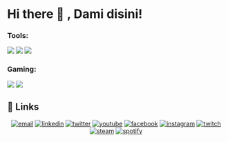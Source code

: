 
<!--
How to make this gif ?

I made my with https://codesandbox.io/s/github-profile-2ijk7
Then i recorded my screen to gif on Mac with Quicktime  and save result to [assets/github.mov](assets/github.mov)
This [gist](https://gist.github.com/tskaggs/6394639) help me to create a dedicated command that convert MOV to GIF.
Type this command `make generate-gif` to generate [assets/github.gif](assets/github.gif)
-->
# Hi there 👋 , Dami disini! 

### Tools:
<p>
    <img src="https://img.shields.io/badge/Code-Swift-blue?&logo=swift" />
    <img src="https://img.shields.io/badge/IDE-Xcode-blue?&logo=xcode" />
    <img src="https://img.shields.io/badge/Text%20Editor-Visual%20Studio%20Code-blue?&logo=visual%20studio%20code&logoColor=blue" />
    
 ### Gaming:
   <p>
    <img src="https://img.shields.io/badge/Steam-000000?style=for-the-badge&logo=steam&logoColor=white"/>
    <img src="https://img.shields.io/badge/Epic%20Games-313131?style=for-the-badge&logo=Epic%20Games&logoColor=white"/>

## :link: Links

<p align="center">
  <a href="mailto:damimaturbongs.com"><img src="https://img.icons8.com/color/96/000000/gmail.png" alt="email"/></a>
  <a href="https://www.linkedin.com/in/dami-maturbongs-ab1997248/"><img src="https://img.icons8.com/color/96/000000/linkedin.png" alt="linkedin"/></a>
  <a href="https://twitter.com/damimtrbngs"><img src="https://img.icons8.com/color/96/000000/twitter-squared.png" alt="twitter"/></a>
  <a href="https://www.youtube.com/channel/UCWMdoEeb1XEu19C6AwAJ4Cg"><img src="https://img.icons8.com/color/96/000000/youtube.png" alt="youtube"/></a>
  <a href="https://www.facebook.com/dami-maturbongs"><img src="https://img.icons8.com/color/96/000000/facebook.png" alt="facebook"/></a>
  <a href="https://www.instagram.com/damisaviola"><img src="https://img.icons8.com/color/96/000000/instagram-new.png" alt="instagram"/></a>
  <a href="https://www.twitch.tv/damisaviola"><img src="https://img.icons8.com/color/96/000000/twitch--v2.png" alt="twitch"/></a>
  <a href="https://steamcommunity.com/id/damimaturbongs"><img src="https://img.icons8.com/fluent/96/000000/steam.png" alt="steam"/></a>
  <a href="https://open.spotify.com/user/damimaturbongs?si=bdd62ff8b127484f"><img src="https://img.icons8.com/color/96/000000/spotify--v1.png" alt="spotify"/></a>
